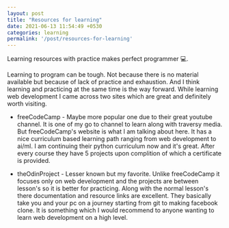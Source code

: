 ```yaml
---
layout: post
title: "Resources for learning"
date: 2021-06-13 11:54:49 +0530
categories: learning
permalink: '/post/resources-for-learning'
---
```


Learning resources with practice makes perfect programmer 💻.

Learning to program can be tough. Not because there is no material available but because of lack of practice and exhaustion. And I think learning and practicing at the same time is the way forward. While learning web development I came across two sites which are great and definitely worth visiting.

- freeCodeCamp - Maybe more popular one due to their great youtube channel. It is one of my go to channel to learn along with traversy media. But freeCodeCamp's website is what I am talking about here. It has a nice curriculum based learning path ranging from web development to ai/ml. I am continuing their python curriculum now and it's great. After every course they have 5 projects upon complition of which a certificate is provided.

- theOdinProject - Lesser known but my favorite. Unlike freeCodeCamp it focuses only on web development and the projects are between lesson's so it is better for practicing. Along with the normal lesson's there documentation and resource links are excellent. They basically take you and your pc on a journey starting from git to making facebook clone. It is something which I would recommend to anyone wanting to learn web development on a high level.   